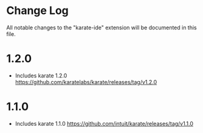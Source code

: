 # Change Log

All notable changes to the "karate-ide" extension will be documented in this file.

# 1.2.0

- Includes karate 1.2.0 https://github.com/karatelabs/karate/releases/tag/v1.2.0

# 1.1.0

- Includes karate 1.1.0 https://github.com/intuit/karate/releases/tag/v1.1.0
